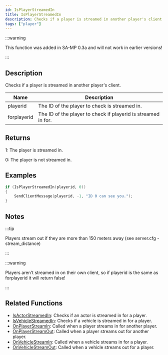 ```yaml
---
id: IsPlayerStreamedIn
title: IsPlayerStreamedIn
description: Checks if a player is streamed in another player's client.
tags: ["player"]
---
```


:::warning

This function was added in SA-MP 0.3a and will not work in earlier versions!

:::

## Description

Checks if a player is streamed in another player's client.

| Name        | Description                                                   |
| ----------- | ------------------------------------------------------------- |
| playerid    | The ID of the player to check is streamed in.                 |
| forplayerid | The ID of the player to check if playerid is streamed in for. |

## Returns

1: The player is streamed in.

0: The player is not streamed in.

## Examples

```c
if (IsPlayerStreamedIn(playerid, 0))
{
	SendClientMessage(playerid, -1, "ID 0 can see you.");
}
```

## Notes

:::tip

Players stream out if they are more than 150 meters away (see server.cfg - stream_distance)

:::

:::warning

Players aren't streamed in on their own client, so if playerid is the same as forplayerid it will return false!

:::

## Related Functions

- [IsActorStreamedIn](IsActorStreamedIn.md): Checks if an actor is streamed in for a player.
- [IsVehicleStreamedIn](IsVehicleStreamedIn.md): Checks if a vehicle is streamed in for a player.
- [OnPlayerStreamIn](../callbacks/OnPlayerStreamIn.md): Called when a player streams in for another player.
- [OnPlayerStreamOut](../callbacks/OnPlayerStreamOut.md): Called when a player streams out for another player.
- [OnVehicleStreamIn](../callbacks/OnVehicleStreamIn.md): Called when a vehicle streams in for a player.
- [OnVehicleStreamOut](../callbacks/OnVehicleStreamOut.md): Called when a vehicle streams out for a player.
